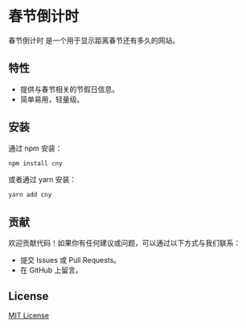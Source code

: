 # 春节倒计时

春节倒计时 是一个用于显示距离春节还有多久的网站。

## 特性

- 提供与春节相关的节假日信息。
- 简单易用，轻量级。

## 安装

通过 npm 安装：

```bash
npm install cny
```

或者通过 yarn 安装：

```bash
yarn add cny
```

## 贡献

欢迎贡献代码！如果你有任何建议或问题，可以通过以下方式与我们联系：

- 提交 Issues 或 Pull Requests。
- 在 GitHub 上留言。

## License

[MIT License](LICENSE)
